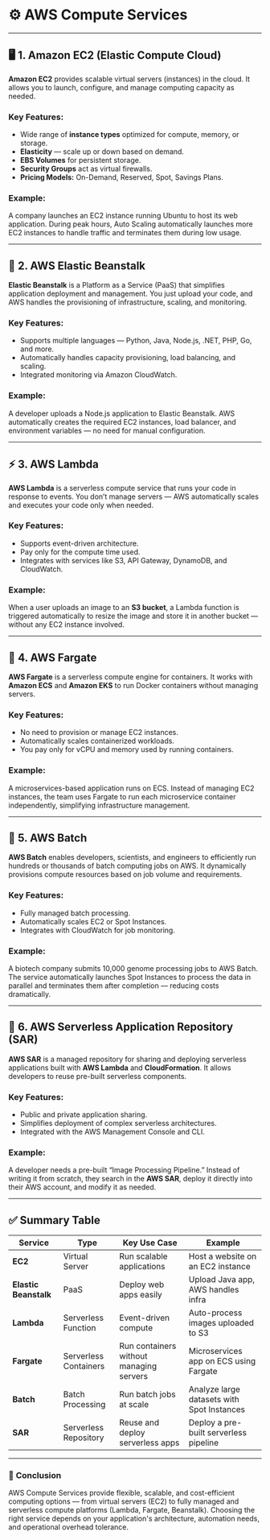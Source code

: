 # ⚙️ AWS Compute Services 

---

## 🖥️ **1. Amazon EC2 (Elastic Compute Cloud)**

**Amazon EC2** provides scalable virtual servers (instances) in the cloud. It allows you to launch, configure, and manage computing capacity as needed.

### **Key Features:**
- Wide range of **instance types** optimized for compute, memory, or storage.
- **Elasticity** — scale up or down based on demand.
- **EBS Volumes** for persistent storage.
- **Security Groups** act as virtual firewalls.
- **Pricing Models:** On-Demand, Reserved, Spot, Savings Plans.

### **Example:**
A company launches an EC2 instance running Ubuntu to host its web application. During peak hours, Auto Scaling automatically launches more EC2 instances to handle traffic and terminates them during low usage.

---

## 🌱 **2. AWS Elastic Beanstalk**

**Elastic Beanstalk** is a Platform as a Service (PaaS) that simplifies application deployment and management. You just upload your code, and AWS handles the provisioning of infrastructure, scaling, and monitoring.

### **Key Features:**
- Supports multiple languages — Python, Java, Node.js, .NET, PHP, Go, and more.
- Automatically handles capacity provisioning, load balancing, and scaling.
- Integrated monitoring via Amazon CloudWatch.

### **Example:**
A developer uploads a Node.js application to Elastic Beanstalk. AWS automatically creates the required EC2 instances, load balancer, and environment variables — no need for manual configuration.

---

## ⚡ **3. AWS Lambda**

**AWS Lambda** is a serverless compute service that runs your code in response to events. You don’t manage servers — AWS automatically scales and executes your code only when needed.

### **Key Features:**
- Supports event-driven architecture.
- Pay only for the compute time used.
- Integrates with services like S3, API Gateway, DynamoDB, and CloudWatch.

### **Example:**
When a user uploads an image to an **S3 bucket**, a Lambda function is triggered automatically to resize the image and store it in another bucket — without any EC2 instance involved.

---

## 🚢 **4. AWS Fargate**

**AWS Fargate** is a serverless compute engine for containers. It works with **Amazon ECS** and **Amazon EKS** to run Docker containers without managing servers.

### **Key Features:**
- No need to provision or manage EC2 instances.
- Automatically scales containerized workloads.
- You pay only for vCPU and memory used by running containers.

### **Example:**
A microservices-based application runs on ECS. Instead of managing EC2 instances, the team uses Fargate to run each microservice container independently, simplifying infrastructure management.

---

## 🧮 **5. AWS Batch**

**AWS Batch** enables developers, scientists, and engineers to efficiently run hundreds or thousands of batch computing jobs on AWS. It dynamically provisions compute resources based on job volume and requirements.

### **Key Features:**
- Fully managed batch processing.
- Automatically scales EC2 or Spot Instances.
- Integrates with CloudWatch for job monitoring.

### **Example:**
A biotech company submits 10,000 genome processing jobs to AWS Batch. The service automatically launches Spot Instances to process the data in parallel and terminates them after completion — reducing costs dramatically.

---

## 🧱 **6. AWS Serverless Application Repository (SAR)**

**AWS SAR** is a managed repository for sharing and deploying serverless applications built with **AWS Lambda** and **CloudFormation**. It allows developers to reuse pre-built serverless components.

### **Key Features:**
- Public and private application sharing.
- Simplifies deployment of complex serverless architectures.
- Integrated with the AWS Management Console and CLI.

### **Example:**
A developer needs a pre-built “Image Processing Pipeline.” Instead of writing it from scratch, they search in the **AWS SAR**, deploy it directly into their AWS account, and modify it as needed.

---

## ✅ **Summary Table**

| Service | Type | Key Use Case | Example |
|----------|------|---------------|----------|
| **EC2** | Virtual Server | Run scalable applications | Host a website on an EC2 instance |
| **Elastic Beanstalk** | PaaS | Deploy web apps easily | Upload Java app, AWS handles infra |
| **Lambda** | Serverless Function | Event-driven compute | Auto-process images uploaded to S3 |
| **Fargate** | Serverless Containers | Run containers without managing servers | Microservices app on ECS using Fargate |
| **Batch** | Batch Processing | Run batch jobs at scale | Analyze large datasets with Spot Instances |
| **SAR** | Serverless Repository | Reuse and deploy serverless apps | Deploy a pre-built serverless pipeline |

---

### 🎯 **Conclusion**
AWS Compute Services provide flexible, scalable, and cost-efficient computing options — from virtual servers (EC2) to fully managed and serverless compute platforms (Lambda, Fargate, Beanstalk). Choosing the right service depends on your application's architecture, automation needs, and operational overhead tolerance.


